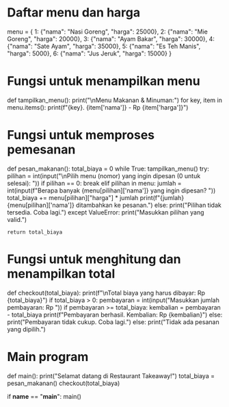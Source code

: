 # Daftar menu dan harga
menu = {
    1: {"nama": "Nasi Goreng", "harga": 25000},
    2: {"nama": "Mie Goreng", "harga": 20000},
    3: {"nama": "Ayam Bakar", "harga": 30000},
    4: {"nama": "Sate Ayam", "harga": 35000},
    5: {"nama": "Es Teh Manis", "harga": 5000},
    6: {"nama": "Jus Jeruk", "harga": 15000}
}

# Fungsi untuk menampilkan menu
def tampilkan_menu():
    print("\nMenu Makanan & Minuman:")
    for key, item in menu.items():
        print(f"{key}. {item['nama']} - Rp {item['harga']}")

# Fungsi untuk memproses pemesanan
def pesan_makanan():
    total_biaya = 0
    while True:
        tampilkan_menu()
        try:
            pilihan = int(input("\nPilih menu (nomor) yang ingin dipesan (0 untuk selesai): "))
            if pilihan == 0:
                break
            elif pilihan in menu:
                jumlah = int(input(f"Berapa banyak {menu[pilihan]['nama']} yang ingin dipesan? "))
                total_biaya += menu[pilihan]["harga"] * jumlah
                print(f"{jumlah} {menu[pilihan]['nama']} ditambahkan ke pesanan.")
            else:
                print("Pilihan tidak tersedia. Coba lagi.")
        except ValueError:
            print("Masukkan pilihan yang valid.")
    
    return total_biaya

# Fungsi untuk menghitung dan menampilkan total
def checkout(total_biaya):
    print(f"\nTotal biaya yang harus dibayar: Rp {total_biaya}")
    if total_biaya > 0:
        pembayaran = int(input("Masukkan jumlah pembayaran: Rp "))
        if pembayaran >= total_biaya:
            kembalian = pembayaran - total_biaya
            print(f"Pembayaran berhasil. Kembalian: Rp {kembalian}")
        else:
            print("Pembayaran tidak cukup. Coba lagi.")
    else:
        print("Tidak ada pesanan yang dipilih.")

# Main program
def main():
    print("Selamat datang di Restaurant Takeaway!")
    total_biaya = pesan_makanan()
    checkout(total_biaya)

if __name__ == "__main__":
    main()
